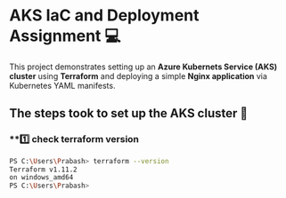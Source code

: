 # AKS IaC and Deployment Assignment :computer:

This project demonstrates setting up an **Azure Kubernets Service (AKS) cluster** using **Terraform** and deploying a simple **Nginx application** via Kubernetes YAML manifests.

##  The steps took to set up the AKS cluster :feet:

### **:one: check terraform version

```sh
PS C:\Users\Prabash> terraform --version
Terraform v1.11.2
on windows_amd64
PS C:\Users\Prabash>
